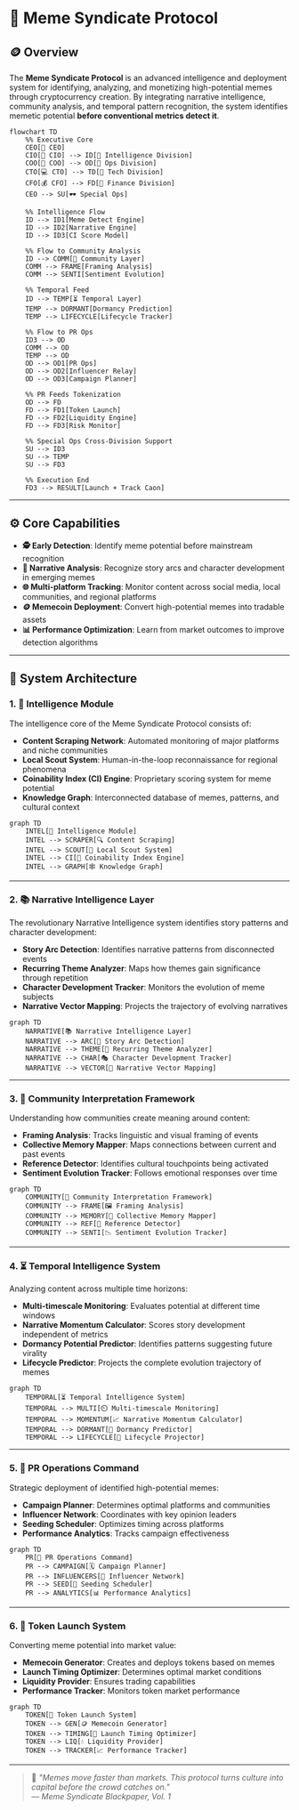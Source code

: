 # 🧠 Meme Syndicate Protocol

## 🪙 Overview

The **Meme Syndicate Protocol** is an advanced intelligence and deployment system for identifying, analyzing, and monetizing high-potential memes through cryptocurrency creation. By integrating narrative intelligence, community analysis, and temporal pattern recognition, the system identifies memetic potential **before conventional metrics detect it**.
```mermaid
flowchart TD
    %% Executive Core
    CEO[👑 CEO]
    CIO[🧠 CIO] --> ID[📡 Intelligence Division]
    COO[🎯 COO] --> OD[🚀 Ops Division]
    CTO[💻 CTO] --> TD[🧠 Tech Division]
    CFO[💰 CFO] --> FD[🏦 Finance Division]
    CEO --> SU[🕶️ Special Ops]

    %% Intelligence Flow
    ID --> ID1[Meme Detect Engine]
    ID --> ID2[Narrative Engine]
    ID --> ID3[CI Score Model]

    %% Flow to Community Analysis
    ID --> COMM[👥 Community Layer]
    COMM --> FRAME[Framing Analysis]
    COMM --> SENTI[Sentiment Evolution]

    %% Temporal Feed
    ID --> TEMP[⏳ Temporal Layer]
    TEMP --> DORMANT[Dormancy Prediction]
    TEMP --> LIFECYCLE[Lifecycle Tracker]

    %% Flow to PR Ops
    ID3 --> OD
    COMM --> OD
    TEMP --> OD
    OD --> OD1[PR Ops]
    OD --> OD2[Influencer Relay]
    OD --> OD3[Campaign Planner]

    %% PR Feeds Tokenization
    OD --> FD
    FD --> FD1[Token Launch]
    FD --> FD2[Liquidity Engine]
    FD --> FD3[Risk Monitor]

    %% Special Ops Cross-Division Support
    SU --> ID3
    SU --> TEMP
    SU --> FD3

    %% Execution End
    FD3 --> RESULT[Launch + Track Caon]
```
---

## ⚙️ Core Capabilities

- **🕵️ Early Detection**: Identify meme potential before mainstream recognition  
- **📖 Narrative Analysis**: Recognize story arcs and character development in emerging memes  
- **🌐 Multi-platform Tracking**: Monitor content across social media, local communities, and regional platforms  
- **🪙 Memecoin Deployment**: Convert high-potential memes into tradable assets  
- **📊 Performance Optimization**: Learn from market outcomes to improve detection algorithms  

---

## 🧠 System Architecture

### 1. 🧩 Intelligence Module

The intelligence core of the Meme Syndicate Protocol consists of:

- **Content Scraping Network**: Automated monitoring of major platforms and niche communities  
- **Local Scout System**: Human-in-the-loop reconnaissance for regional phenomena  
- **Coinability Index (CI) Engine**: Proprietary scoring system for meme potential  
- **Knowledge Graph**: Interconnected database of memes, patterns, and cultural context  
```mermaid
graph TD
    INTEL[🧩 Intelligence Module]
    INTEL --> SCRAPER[🔍 Content Scraping]
    INTEL --> SCOUT[🧭 Local Scout System]
    INTEL --> CI[🧠 Coinability Index Engine]
    INTEL --> GRAPH[🕸️ Knowledge Graph]
```
---

### 2. 📚 Narrative Intelligence Layer

The revolutionary Narrative Intelligence system identifies story patterns and character development:

- **Story Arc Detection**: Identifies narrative patterns from disconnected events  
- **Recurring Theme Analyzer**: Maps how themes gain significance through repetition  
- **Character Development Tracker**: Monitors the evolution of meme subjects  
- **Narrative Vector Mapping**: Projects the trajectory of evolving narratives  
```mermaid
graph TD
    NARRATIVE[📚 Narrative Intelligence Layer]
    NARRATIVE --> ARC[🧾 Story Arc Detection]
    NARRATIVE --> THEME[🔁 Recurring Theme Analyzer]
    NARRATIVE --> CHAR[🎭 Character Development Tracker]
    NARRATIVE --> VECTOR[🧭 Narrative Vector Mapping]
```
---

### 3. 👥 Community Interpretation Framework

Understanding how communities create meaning around content:

- **Framing Analysis**: Tracks linguistic and visual framing of events  
- **Collective Memory Mapper**: Maps connections between current and past events  
- **Reference Detector**: Identifies cultural touchpoints being activated  
- **Sentiment Evolution Tracker**: Follows emotional responses over time  
```mermaid
graph TD
    COMMUNITY[👥 Community Interpretation Framework]
    COMMUNITY --> FRAME[🖼️ Framing Analysis]
    COMMUNITY --> MEMORY[🧠 Collective Memory Mapper]
    COMMUNITY --> REF[📌 Reference Detector]
    COMMUNITY --> SENTI[📉 Sentiment Evolution Tracker]
```
---

### 4. ⏳ Temporal Intelligence System

Analyzing content across multiple time horizons:

- **Multi-timescale Monitoring**: Evaluates potential at different time windows  
- **Narrative Momentum Calculator**: Scores story development independent of metrics  
- **Dormancy Potential Predictor**: Identifies patterns suggesting future virality  
- **Lifecycle Predictor**: Projects the complete evolution trajectory of memes  
```mermaid
graph TD
    TEMPORAL[⏳ Temporal Intelligence System]
    TEMPORAL --> MULTI[⏲️ Multi-timescale Monitoring]
    TEMPORAL --> MOMENTUM[📈 Narrative Momentum Calculator]
    TEMPORAL --> DORMANT[🧊 Dormancy Predictor]
    TEMPORAL --> LIFECYCLE[🔁 Lifecycle Projector]
```
---

### 5. 📣 PR Operations Command

Strategic deployment of identified high-potential memes:

- **Campaign Planner**: Determines optimal platforms and communities  
- **Influencer Network**: Coordinates with key opinion leaders  
- **Seeding Scheduler**: Optimizes timing across platforms  
- **Performance Analytics**: Tracks campaign effectiveness  
```mermaid
graph TD
    PR[📣 PR Operations Command]
    PR --> CAMPAIGN[🗓️ Campaign Planner]
    PR --> INFLUENCERS[🤝 Influencer Network]
    PR --> SEED[🌱 Seeding Scheduler]
    PR --> ANALYTICS[📊 Performance Analytics]
```
---

### 6. 🚀 Token Launch System

Converting meme potential into market value:

- **Memecoin Generator**: Creates and deploys tokens based on memes  
- **Launch Timing Optimizer**: Determines optimal market conditions  
- **Liquidity Provider**: Ensures trading capabilities  
- **Performance Tracker**: Monitors token market performance  
```mermaid
graph TD
    TOKEN[🚀 Token Launch System]
    TOKEN --> GEN[🪙 Memecoin Generator]
    TOKEN --> TIMING[📅 Launch Timing Optimizer]
    TOKEN --> LIQ[💧 Liquidity Provider]
    TOKEN --> TRACKER[📈 Performance Tracker]
```
---

> 💬 _"Memes move faster than markets. This protocol turns culture into capital before the crowd catches on."_  
— *Meme Syndicate Blackpaper, Vol. 1*
